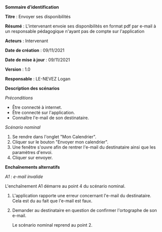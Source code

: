 **Sommaire d’identification**

  **Titre** : Envoyer ses disponibilités

  **Résumé** : L'intervenant envoie ses disponibilités en format pdf par e-mail à un responsable pédagogique n'ayant pas de compte sur l'application

  **Acteurs** : Intervenant

  **Date de création** : 09/11/2021

  **Date de mise à jour**  : 09/11/2021

  **Version** : 1.0

  **Responsable** : LE-NEVEZ Logan



**Description des scénarios**

*Préconditions*

- Être connecté à internet.
- Être connecté sur l'application.
- Connaître l'e-mail de son destinataire.

*Scénario nominal*

1. Se rendre dans l'onglet "Mon Calendrier".
2. Cliquer sur le bouton "Envoyer mon calendrier".
3. Une fenêtre s'ouvre afin de rentrer l'e-mail du destinataire ainsi que les paramètres d'envoi.
4. Cliquer sur envoyer.

**Enchaînements alternatifs**

*A1 : e-mail invalide*

L'enchaînement A1 démarre au point 4 du scénario nominal.

1. L'application rapporte une erreur concernant l'e-mail du destinataire. Cela est du au fait que l'e-mail est faux.

2. Demander au destinataire en question de confirmer l'ortographe de son e-mail.

   Le scénario nominal reprend au point 2.
